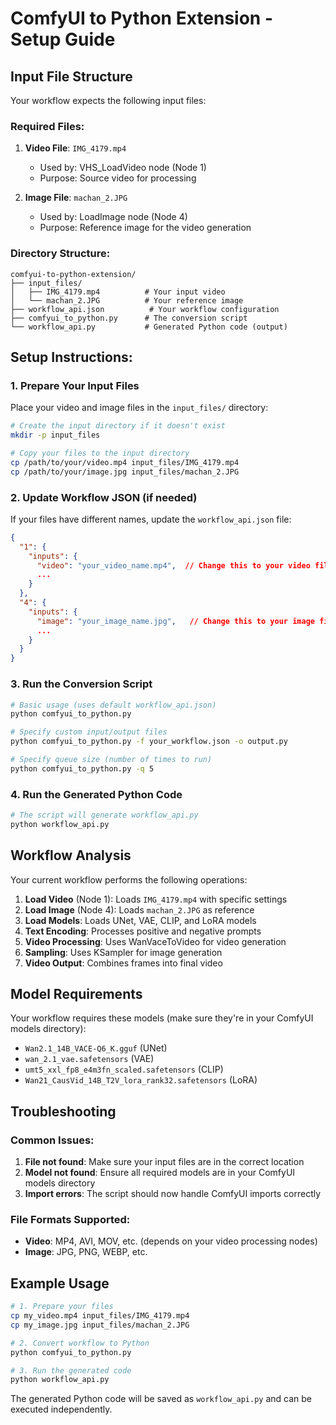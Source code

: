 # ComfyUI to Python Extension - Setup Guide

## Input File Structure

Your workflow expects the following input files:

### Required Files:
1. **Video File**: `IMG_4179.mp4`
   - Used by: VHS_LoadVideo node (Node 1)
   - Purpose: Source video for processing

2. **Image File**: `machan_2.JPG`
   - Used by: LoadImage node (Node 4)
   - Purpose: Reference image for the video generation

### Directory Structure:
```
comfyui-to-python-extension/
├── input_files/
│   ├── IMG_4179.mp4          # Your input video
│   └── machan_2.JPG          # Your reference image
├── workflow_api.json          # Your workflow configuration
├── comfyui_to_python.py      # The conversion script
└── workflow_api.py           # Generated Python code (output)
```

## Setup Instructions:

### 1. Prepare Your Input Files
Place your video and image files in the `input_files/` directory:

```bash
# Create the input directory if it doesn't exist
mkdir -p input_files

# Copy your files to the input directory
cp /path/to/your/video.mp4 input_files/IMG_4179.mp4
cp /path/to/your/image.jpg input_files/machan_2.JPG
```

### 2. Update Workflow JSON (if needed)
If your files have different names, update the `workflow_api.json` file:

```json
{
  "1": {
    "inputs": {
      "video": "your_video_name.mp4",  // Change this to your video filename
      ...
    }
  },
  "4": {
    "inputs": {
      "image": "your_image_name.jpg",   // Change this to your image filename
      ...
    }
  }
}
```

### 3. Run the Conversion Script
```bash
# Basic usage (uses default workflow_api.json)
python comfyui_to_python.py

# Specify custom input/output files
python comfyui_to_python.py -f your_workflow.json -o output.py

# Specify queue size (number of times to run)
python comfyui_to_python.py -q 5
```

### 4. Run the Generated Python Code
```bash
# The script will generate workflow_api.py
python workflow_api.py
```

## Workflow Analysis

Your current workflow performs the following operations:

1. **Load Video** (Node 1): Loads `IMG_4179.mp4` with specific settings
2. **Load Image** (Node 4): Loads `machan_2.JPG` as reference
3. **Load Models**: Loads UNet, VAE, CLIP, and LoRA models
4. **Text Encoding**: Processes positive and negative prompts
5. **Video Processing**: Uses WanVaceToVideo for video generation
6. **Sampling**: Uses KSampler for image generation
7. **Video Output**: Combines frames into final video

## Model Requirements

Your workflow requires these models (make sure they're in your ComfyUI models directory):
- `Wan2.1_14B_VACE-Q6_K.gguf` (UNet)
- `wan_2.1_vae.safetensors` (VAE)
- `umt5_xxl_fp8_e4m3fn_scaled.safetensors` (CLIP)
- `Wan21_CausVid_14B_T2V_lora_rank32.safetensors` (LoRA)

## Troubleshooting

### Common Issues:
1. **File not found**: Make sure your input files are in the correct location
2. **Model not found**: Ensure all required models are in your ComfyUI models directory
3. **Import errors**: The script should now handle ComfyUI imports correctly

### File Formats Supported:
- **Video**: MP4, AVI, MOV, etc. (depends on your video processing nodes)
- **Image**: JPG, PNG, WEBP, etc.

## Example Usage

```bash
# 1. Prepare your files
cp my_video.mp4 input_files/IMG_4179.mp4
cp my_image.jpg input_files/machan_2.JPG

# 2. Convert workflow to Python
python comfyui_to_python.py

# 3. Run the generated code
python workflow_api.py
```

The generated Python code will be saved as `workflow_api.py` and can be executed independently. 